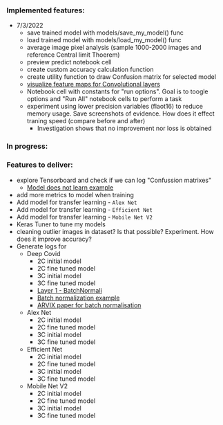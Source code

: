 ### Implemented features:
- 7/3/2022
  - save trained model with models/save_my_model() func
  - load trained model with models/load_my_model() func
  - average image pixel analysis (sample 1000-2000 images and reference Central limit Thoerem)
  - preview predict notebook cell
  - create custom accuracy calculation function
  - create utility function to draw Confusion matrix for selected model
  - [visualize feature maps for Convolutional layers](https://www.kaggle.com/arpitjain007/guide-to-visualize-filters-and-feature-maps-in-cnn)
  - Notebook cell with constants for "run options". Goal is to toogle options and "Run All" notebook cells to perform a task
  - experiment using lower precision variables (flaot16) to reduce memory usage. Save screenshots of evidence. How does it effect traning speed (compare before and after)
    - Investigation shows that no improvement nor loss is obtained

### In progress:

### Features to deliver:
- explore Tensorboard and check if we can log "Confussion matrixes"
  - [Model does not learn example](https://www.guru99.com/tensorboard-tutorial.html)
- add more metrics to model when training
- Add model for transfer learning - `Alex Net`
- Add model for transfer learning - `Efficient Net`
- Add model for transfer learning - `Mobile Net V2`
- Keras Tuner to tune my models
- cleaning outlier images in dataset? Is that possible? Experiment. How does it improve accuracy?
- Generate logs for
  - Deep Covid
    - 2C initial model
    - 2C fine tuned model
    - 3C initial model
    - 3C fine tuned model
    - [Layer 1 - BatchNormali](https://machinelearningmastery.com/how-to-accelerate-learning-of-deep-neural-networks-with-batch-normalization/)
    - [Batch normalization example](https://machinelearningmastery.com/how-to-accelerate-learning-of-deep-neural-networks-with-batch-normalization/)
    - [ARVIX paper for batch normalisation](https://arxiv.org/abs/1502.03167)
  - Alex Net
    - 2C initial model
    - 2C fine tuned model
    - 3C initial model
    - 3C fine tuned model
  - Efficient Net
    - 2C initial model
    - 2C fine tuned model
    - 3C initial model
    - 3C fine tuned model
  - Mobile Net V2
    - 2C initial model
    - 2C fine tuned model
    - 3C initial model
    - 3C fine tuned model
